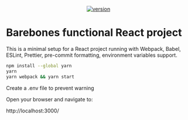 <p align="center">
  <a href="https://www.npmjs.com/package/barebones-react-webpack-babel-eslint-prettier-husky-project">
    <img src="https://img.shields.io/badge/npm-v1.0.0-red" alt="version" />
  </a>
</p>

# Barebones functional React project

This is a minimal setup for a React project running with Webpack, Babel, ESLint, Prettier, pre-commit formatting, environment variables support.

   ```bash
   npm install --global yarn
   yarn
   yarn webpack && yarn start
   ```

Create a .env file to prevent warning

Open your browser and navigate to:

   http://localhost:3000/
